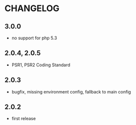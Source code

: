 # CHANGELOG

## 3.0.0

- no support for php 5.3

## 2.0.4, 2.0.5

- PSR1, PSR2 Coding Standard

## 2.0.3

- bugfix, missing environment config, fallback to main config

## 2.0.2

- first release